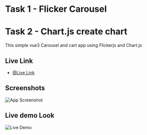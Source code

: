 
# Task 1 - Flicker Carousel
# Task 2 - Chart.js create chart

This simple vue3 Carousel and cart app using Flickerjs and Chart.js


## Live Link

- [@Live Link](https://assigment7.vercel.app/)


## Screenshots

![App Screenshot](https://i.ibb.co/pQpftJh/image.png)


## Live demo Look
![Live Demo](https://s11.gifyu.com/images/ScyDu.gif)


